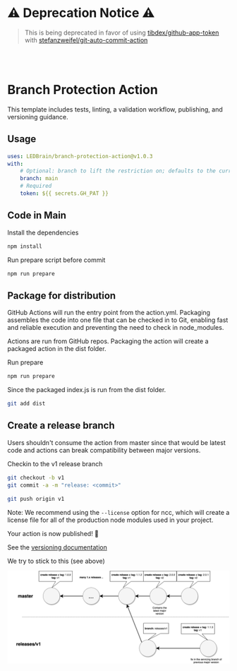 # ⚠ Deprecation Notice ⚠
> This is being deprecated in favor of using [tibdex/github-app-token](https://github.com/tibdex/github-app-token) with [stefanzweifel/git-auto-commit-action](https://github.com/stefanzweifel/git-auto-commit-action)

<br /><br />

# Branch Protection Action

This template includes tests, linting, a validation workflow, publishing, and versioning guidance.

## Usage

```yaml
uses: LEDBrain/branch-protection-action@v1.0.3
with:
    # Optional: branch to lift the restriction on; defaults to the current branch
    branch: main
    # Required
    token: ${{ secrets.GH_PAT }}
```

## Code in Main

Install the dependencies

```bash
npm install
```

Run prepare script before commit

```bash
npm run prepare
```

## Package for distribution

GitHub Actions will run the entry point from the action.yml. Packaging assembles the code into one file that can be checked in to Git, enabling fast and reliable execution and preventing the need to check in node_modules.

Actions are run from GitHub repos. Packaging the action will create a packaged action in the dist folder.

Run prepare

```bash
npm run prepare
```

Since the packaged index.js is run from the dist folder.

```bash
git add dist
```

## Create a release branch

Users shouldn't consume the action from master since that would be latest code and actions can break compatibility between major versions.

Checkin to the v1 release branch

```bash
git checkout -b v1
git commit -a -m "release: <commit>"
```

```bash
git push origin v1
```

Note: We recommend using the `--license` option for ncc, which will create a license file for all of the production node modules used in your project.

Your action is now published! :rocket:

See the [versioning documentation](https://github.com/actions/toolkit/blob/master/docs/action-versioning.md)

We try to stick to this (see above)

![actions-release-schema](./.github/action-releases.png)
